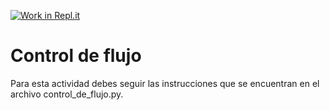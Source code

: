 [![Work in Repl.it](https://classroom.github.com/assets/work-in-replit-14baed9a392b3a25080506f3b7b6d57f295ec2978f6f33ec97e36a161684cbe9.svg)](https://classroom.github.com/online_ide?assignment_repo_id=4170351&assignment_repo_type=AssignmentRepo)
# Control de flujo

Para esta actividad debes seguir las instrucciones que se encuentran en el archivo control_de_flujo.py.
